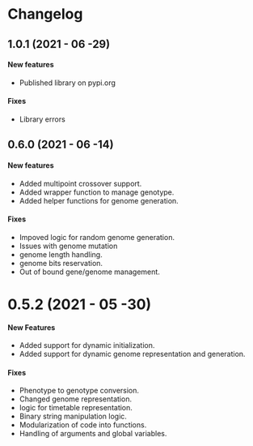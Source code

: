 # Changelog

## 1.0.1 (2021 - 06 -29)

#### New features

- Published library on pypi.org

#### Fixes

- Library errors

## 0.6.0 (2021 - 06 -14)

#### New features

- Added multipoint crossover support.
- Added wrapper function to manage genotype.
- Added helper functions for genome generation.

#### Fixes

- Impoved logic for random genome generation.
- Issues with genome mutation
- genome length handling.
- genome bits reservation.
- Out of bound gene/genome management.

# 0.5.2 (2021 - 05 -30)

#### New Features

- Added support for dynamic initialization.
- Added support for dynamic genome representation and generation.

#### Fixes

- Phenotype to genotype conversion.
- Changed genome representation.
- logic for timetable representation.
- Binary string manipulation logic.
- Modularization of code into functions.
- Handling of arguments and global variables.
